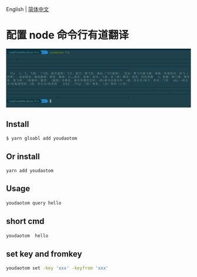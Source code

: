 English | [简体中文](./README.zh-CN.md)

# 配置 node 命令行有道翻译



![](https://github.com/tomatobybike/Tomato-Drawing/blob/main/youdaotom.jpg?raw=true)

## Install

```
$ yarn gloabl add youdaotom

```

## Or install

```
yarn add youdaotom
```

## Usage

```sh
youdaotom query hello
```

## short cmd

```sh
youdaotom  hello
```

## set key and fromkey

```sh
youdaotom set -key 'xxx' -keyfrom 'xxx'
```
